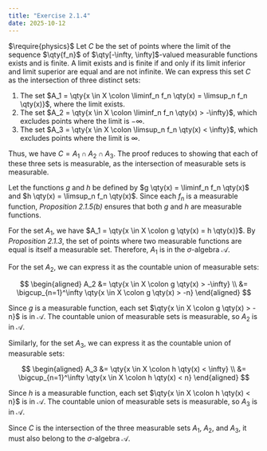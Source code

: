 ```yaml
---
title: "Exercise 2.1.4"
date: 2025-10-12
---
```

$\require{physics}$
Let $C$ be the set of points where the limit of the sequence $\qty{f_n}$ of $\qty[-\infty, \infty]$-valued measurable functions exists and is finite. 
A limit exists and is finite if and only if its limit inferior and limit superior are equal and are not infinite. 
We can express this set $C$ as the intersection of three distinct sets:
1. The set $A_1 = \qty{x \in X \colon \liminf_n f_n \qty(x) = \limsup_n f_n \qty(x)}$, where the limit exists.
2. The set $A_2 = \qty{x \in X \colon \liminf_n f_n \qty(x) > -\infty}$, which excludes points where the limit is $-\infty$.
3. The set $A_3 = \qty{x \in X \colon \limsup_n f_n \qty(x) < \infty}$, which excludes points where the limit is $\infty$.

Thus, we have $C = A_1 \cap A_2 \cap A_3$.
The proof reduces to showing that each of these three sets is measurable, as the intersection of measurable sets is measurable.

Let the functions $g$ and $h$ be defined by $g \qty(x) = \liminf_n f_n \qty(x)$ and $h \qty(x) = \limsup_n f_n \qty(x)$. 
Since each $f_n$ is a measurable function, *Proposition 2.1.5(b)* ensures that both $g$ and $h$ are measurable functions. 

For the set $A_1$, we have $A_1 = \qty{x \in X \colon g \qty(x) = h \qty(x)}$. 
By *Proposition 2.1.3*, the set of points where two measurable functions are equal is itself a measurable set. 
Therefore, $A_1$ is in the $\sigma$-algebra $\mathcal{A}$. 

For the set $A_2$, we can express it as the countable union of measurable sets:

$$
\begin{aligned}
  A_2 &= \qty{x \in X \colon g \qty(x) > -\infty} \\
  &= \bigcup_{n=1}^\infty \qty{x \in X \colon g \qty(x) > -n}
\end{aligned}
$$

Since $g$ is a measurable function, each set $\qty{x \in X \colon g \qty(x) > -n}$ is in $\mathcal{A}$. 
The countable union of measurable sets is measurable, so $A_2$ is in $\mathcal{A}$. 

Similarly, for the set $A_3$, we can express it as the countable union of measurable sets:

$$
\begin{aligned}
  A_3 &= \qty{x \in X \colon h \qty(x) < \infty} \\
  &= \bigcup_{n=1}^\infty \qty{x \in X \colon h \qty(x) < n}
\end{aligned}
$$

Since $h$ is a measurable function, each set $\qty{x \in X \colon h \qty(x) < n}$ is in $\mathcal{A}$. 
The countable union of measurable sets is measurable, so $A_3$ is in $\mathcal{A}$. 

Since $C$ is the intersection of the three measurable sets $A_1$, $A_2$, and $A_3$, it must also belong to the $\sigma$-algebra $\mathcal{A}$. 
